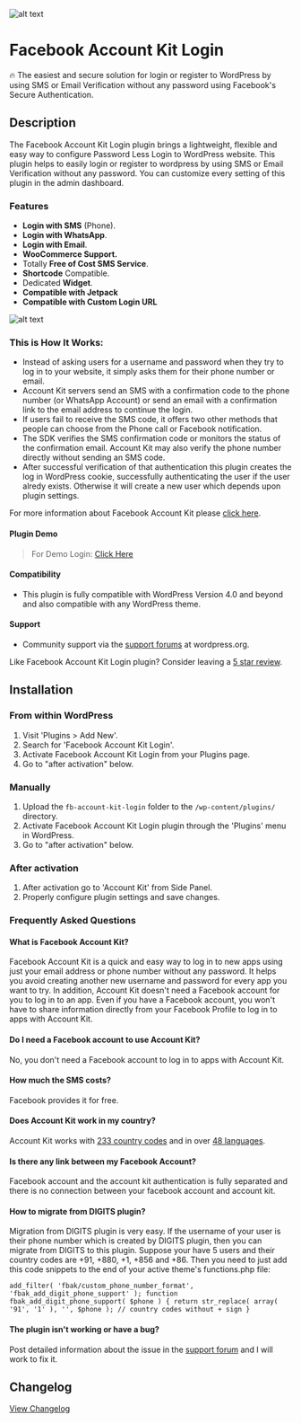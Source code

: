 ![alt text](https://github.com/iamsayan/fb-account-kit-login/raw/master/banner.png "Plugin Banner")

# Facebook Account Kit Login

🔥 The easiest and secure solution for login or register to WordPress by using SMS or Email Verification without any password using Facebook's Secure Authentication.

## Description

The Facebook Account Kit Login plugin brings a lightweight, flexible and easy way to configure Password Less Login to WordPress website. This plugin helps to easily login or register to wordpress by using SMS or Email Verification without any password. You can customize every setting of this plugin in the admin dashboard.

### Features

 * **Login with SMS** (Phone).
 * **Login with WhatsApp**.
 * **Login with Email**.
 * **WooCommerce Support.**
 * Totally **Free of Cost SMS Service**.
 * **Shortcode** Compatible.
 * Dedicated **Widget**.
 * **Compatible with Jetpack**
 * **Compatible with Custom Login URL**
 
![alt text](https://github.com/iamsayan/fb-account-kit-login/raw/master/how-it-works.jpeg "How it Works")

### This is How It Works:

* Instead of asking users for a username and password when they try to log in to your website, it simply asks them for their phone number or email.
* Account Kit servers send an SMS with a confirmation code to the phone number (or WhatsApp Account) or send an email with a confirmation link to the email address to continue the login.
* If users fail to receive the SMS code, it offers two other methods that people can choose from the Phone call or Facebook notification.
* The SDK verifies the SMS confirmation code or monitors the status of the confirmation email. Account Kit may also verify the phone number directly without sending an SMS code.
* After successful verification of that authentication this plugin creates the log in WordPress cookie, successfully authenticating the user if the user alredy exists. Otherwise it will create a new user which depends upon plugin settings.

For more information about Facebook Account Kit please [click here](https://developers.facebook.com/docs/accountkit/overview).

#### Plugin Demo

> For Demo Login: [Click Here](https://demo.sayandatta.com/login)

#### Compatibility

* This plugin is fully compatible with WordPress Version 4.0 and beyond and also compatible with any WordPress theme.

#### Support

* Community support via the [support forums](https://wordpress.org/support/plugin/fb-account-kit-login) at wordpress.org.

Like Facebook Account Kit Login plugin? Consider leaving a [5 star review](https://wordpress.org/support/plugin/fb-account-kit-login/reviews/?rate=5#new-post).

## Installation

### From within WordPress
1. Visit 'Plugins > Add New'.
1. Search for 'Facebook Account Kit Login'.
1. Activate Facebook Account Kit Login from your Plugins page.
1. Go to "after activation" below.

### Manually
1. Upload the `fb-account-kit-login` folder to the `/wp-content/plugins/` directory.
1. Activate Facebook Account Kit Login plugin through the 'Plugins' menu in WordPress.
1. Go to "after activation" below.

### After activation
1. After activation go to 'Account Kit' from Side Panel.
1. Properly configure plugin settings and save changes.

### Frequently Asked Questions

#### What is Facebook Account Kit?

Facebook Account Kit is a quick and easy way to log in to new apps using just your email address or phone number without any password. It helps you avoid creating another new username and password for every app you want to try. In addition, Account Kit doesn't need a Facebook account for you to log in to an app. Even if you have a Facebook account, you won't have to share information directly from your Facebook Profile to log in to apps with Account Kit.

#### Do I need a Facebook account to use Account Kit?

No, you don't need a Facebook account to log in to apps with Account Kit.

#### How much the SMS costs?

Facebook provides it for free.

#### Does Account Kit work in my country?

Account Kit works with [233 country codes](https://developers.facebook.com/docs/accountkit/languagescountries/) and in over [48 languages](https://developers.facebook.com/docs/accountkit/languages).

#### Is there any link between my Facebook Account?

Facebook account and the account kit authentication is fully separated and there is no connection between your facebook account and account kit.

#### How to migrate from DIGITS plugin?

Migration from DIGITS plugin is very easy. If the username of your user is their phone number which is created by DIGITS plugin, then you can migrate from DIGITS to this plugin. Suppose your have 5 users and their country codes are +91, +880, +1, +856 and +86. Then you need to just add this code snippets to the end of your active theme's functions.php file:

`add_filter( 'fbak/custom_phone_number_format', 'fbak_add_digit_phone_support' );
function fbak_add_digit_phone_support( $phone ) {
    return str_replace( array( '91', '1' ), '', $phone ); // country codes without + sign
}`

#### The plugin isn't working or have a bug?

Post detailed information about the issue in the [support forum](https://wordpress.org/support/plugin/fb-account-kit-login) and I will work to fix it.

## Changelog
[View Changelog](CHANGELOG.md)